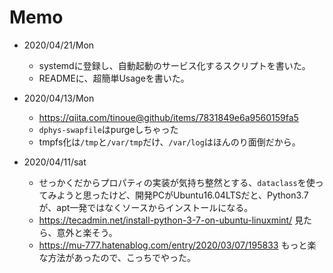 # Memo
- 2020/04/21/Mon
  - systemdに登録し、自動起動のサービス化するスクリプトを書いた。
  - READMEに、超簡単Usageを書いた。

- 2020/04/13/Mon
  - https://qiita.com/tinoue@github/items/7831849e6a9560159fa5
  - `dphys-swapfile`はpurgeしちゃった
  - tmpfs化は`/tmp`と`/var/tmp`だけ、`/var/log`はほんのり面倒だから。

- 2020/04/11/sat
  - せっかくだからプロパティの実装が気持ち整然とする、`dataclass`を使ってみようと思ったけど、開発PCがUbuntu16.04LTSだと、Python3.7が、apt一発ではなくソースからインストールになる。
  - https://tecadmin.net/install-python-3-7-on-ubuntu-linuxmint/
    見たら、意外と楽そう。
  - https://mu-777.hatenablog.com/entry/2020/03/07/195833
    もっと楽な方法があったので、こっちでやった。